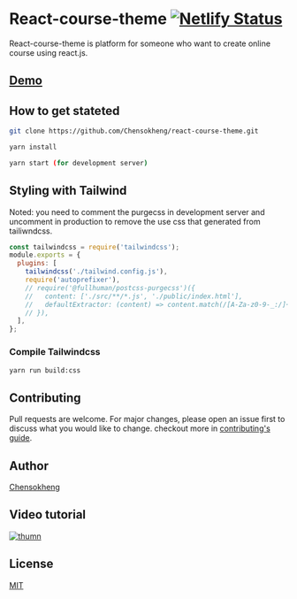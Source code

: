 # React-course-theme [![Netlify Status](https://api.netlify.com/api/v1/badges/890b3eba-9328-4f0f-95e3-f1c21df95c2f/deploy-status)](https://app.netlify.com/sites/zen-mcnulty-a4a54f/deploys)

React-course-theme is platform for someone who want to create online course using react.js.

## [Demo](https://react-course-theme.netlify.app/)

## How to get stateted

```sh
git clone https://github.com/Chensokheng/react-course-theme.git

yarn install

yarn start (for development server)
```

## Styling with Tailwind

Noted: you need to comment the purgecss in development server and uncomment in production to remove the use css that generated from tailiwndcss.

```js
const tailwindcss = require('tailwindcss');
module.exports = {
  plugins: [
    tailwindcss('./tailwind.config.js'),
    require('autoprefixer'),
    // require('@fullhuman/postcss-purgecss')({
    //   content: ['./src/**/*.js', './public/index.html'],
    //   defaultExtractor: (content) => content.match(/[A-Za-z0-9-_:/]+/g) || [],
    // }),
  ],
};
```

### Compile Tailwindcss

```sh
yarn run build:css
```

## Contributing

Pull requests are welcome. For major changes, please open an issue first to discuss what you would like to change. checkout more in [contributing's guide](https://github.com/Chensokheng/react-course-theme/blob/master/CONTRIBUTING.md).

## Author

[Chensokheng](https://github.com/Chensokheng)

## Video tutorial

[![thumn](https://user-images.githubusercontent.com/52232579/99140141-876a9080-2671-11eb-9cf8-f187234c680b.jpg)](https://youtu.be/qgALzm3NsbE)

## License

[MIT](https://choosealicense.com/licenses/mit/)
